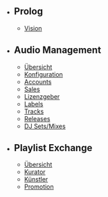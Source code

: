 - ## Prolog
    - [Vision](/{{route}}/{{version}}/vision)
- ## Audio Management
    - [Übersicht](/{{route}}/{{version}}/audio-management/overview)
    - [Konfiguration](/{{route}}/{{version}}/audio-management/configuration)
    - [Accounts](/{{route}}/{{version}}/audio-management/accounts)
    - [Sales](/{{route}}/{{version}}/audio-management/sales)
    - [Lizenzgeber](/{{route}}/{{version}}/audio-management/licensors)
    - [Labels](/{{route}}/{{version}}/audio-management/labels)
    - [Tracks](/{{route}}/{{version}}/audio-management/tracks)
    - [Releases](/{{route}}/{{version}}/audio-management/releases)
    - [DJ Sets/Mixes](/{{route}}/{{version}}/audio-management/dj-sets)
- ## Playlist Exchange
    - [Übersicht](/{{route}}/{{version}}/playlist-exchange/overview)
    - [Kurator](/{{route}}/{{version}}/playlist-exchange/curator)
    - [Künstler](/{{route}}/{{version}}/playlist-exchange/artist)
    - [Promotion](/{{route}}/{{version}}/playlist-exchange/promotion)
